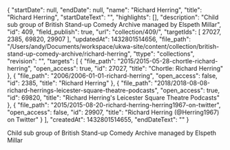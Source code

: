 {
  "startDate": null, 
  "endDate": null, 
  "name": "Richard Herring", 
  "title": "Richard Herring", 
  "startDateText": "", 
  "highlights": [], 
  "description": "Child sub group of British Stand-up Comedy Archive managed by Elspeth Millar", 
  "id": 409, 
  "field_publish": true, 
  "url": "collection/409/", 
  "targetIds": [
    27027, 
    2385, 
    69820, 
    29907
  ], 
  "updatedAt": 1432801514656, 
  "file_path": "/Users/andy/Documents/workspace/ukwa-site/content/collection/british-stand-up-comedy-archive/richard-herring", 
  "ttype": "collections", 
  "revision": "", 
  "targets": [
    {
      "file_path": "2015/2015-05-28-chortle-richard-herring", 
      "open_access": true, 
      "id": 27027, 
      "title": "Chortle: Richard Herring"
    }, 
    {
      "file_path": "2006/2006-01-01-richard-herring", 
      "open_access": false, 
      "id": 2385, 
      "title": "Richard Herring"
    }, 
    {
      "file_path": "2018/2018-08-08-richard-herrings-leicester-square-theatre-podcasts", 
      "open_access": true, 
      "id": 69820, 
      "title": "Richard Herring's Leicester Square Theatre Podcasts"
    }, 
    {
      "file_path": "2015/2015-08-20-richard-herring-herring1967-on-twitter", 
      "open_access": false, 
      "id": 29907, 
      "title": "Richard Herring (@Herring1967) on Twitter"
    }
  ], 
  "createdAt": 1432801514655, 
  "endDateText": ""
}

Child sub group of British Stand-up Comedy Archive managed by Elspeth Millar